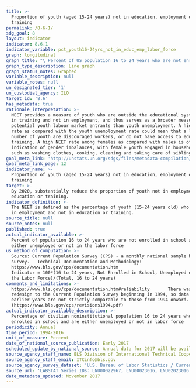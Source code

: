 ```yaml
---
title: >-
  Proportion of youth (aged 15-24 years) not in education, employment or
  training
permalink: /8-6-1/
sdg_goal: 8
layout: indicator
indicator: 8.6.1
indicator_variable: pct_youth16-24yrs_not_in_educ_emp_labor_force
graph: longitudinal
graph_title: "\_Percent of US population 16 to 24 years who are not enrolled in school and are either unemployed or not in the labor force"
graph_type_description: Line graph
graph_status_notes: Graphed
variable_description: null
variable_notes: null
un_designated_tier: '1'
un_custodial_agency: ILO
target_id: '8.6'
has_metadata: true
rationale_interpretation: >-
  NEET provides a measure of youth who are outside the educational system, not
  in training and not in employment, and thus serves as a broader measure of
  potential youth labour market entrants than youth unemployment. A high NEET
  rate as compared with the youth unemployment rate could mean that a large
  number of youth are discouraged workers, or do not have access to education or
  training. A high NEET rate among females as compared with males is often an
  indication of gender imbalances, with female youth engaged in household chores
  such as washing clothes, cooking, cleaning and taking care of siblings.
goal_meta_link: 'http://unstats.un.org/sdgs/files/metadata-compilation/Metadata-Goal-8.pdf'
goal_meta_link_page: 12
indicator_name: >-
  Proportion of youth (aged 15-24 years) not in education, employment or
  training
target: >-
  By 2020, substantially reduce the proportion of youth not in employment,
  education or training.
indicator_definition: >-
  The NEET is defined as the percentage of youth (15-24 years old) who are not
  in employment and not in education or training.
source_title: null
source_notes: null
published: true
actual_indicator_available: >-
  Percent of population 16 to 24 years who are not enrolled in school and are
  either unemployed or not in the labor force
us_method_of_computation: >-
  Source: Current Population Survey (CPS) - a monthly national sample household
  survey.   Technical Documentation and Methodology:
  https://www.bls.gov/cps/documentation.htm                                                  
  Indicator = 100*(16 to 24 years, Not Enrolled in School, Unemployed or Not in
  the Labor Force)/(Total, 16 to 24 years)
comments_and_limitations: >-
  https://www.bls.gov/cps/documentation.htm#reliability       There was a major
  redesign to the Current Population Survey beginning in 1994, so data for
  earlier years are not strictly comparable to those from 1994 onward.
  (https://www.bls.gov/cps/revisions1994.pdf)
actual_indicator_available_description: >-
  Percentage of civilian noninstitutional population 16 to 24 years who are not
  enrolled in school and are either unemployed or not in labor force
periodicity: Annual
time_period: 1994-2016
unit_of_measure: Percent
date_of_national_source_publication: Early 2017
scheduled_update_by_national_source: Annual data for 2017 will be available in early 2018
source_agency_staff_name: BLS Division of International Technical Cooperation staff
source_agency_staff_email: ITCinfo@bls.gov
source_agency_survey_dataset: 'U.S. Bureau of Labor Statistics / Current Population Survey '
source_url: 'LABSTAT Series IDs: LNU00022967, LNU00023016, LNU02023016'
date_metadata_updated: November 2017
---
```

